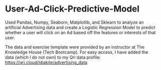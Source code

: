 # User-Ad-Click-Predictive-Model
Used Pandas, Numpy, Seaborn, Matplotlib, and Sklearn to analyze an artificial Advertising data and create a Logistic Regression Model to predict whether a user will click on an Ad based off the features or interests of that user.

The data and exercise template were provided by an instructor at The Knowledge House (Tech Bootcamp). For easy access, I have added the data (which I do not own) to my Qri data profile: https://qri.cloud/ldiakite/advertising_data

